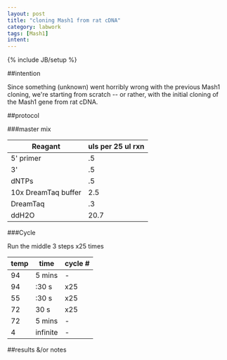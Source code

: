 ```yaml
---
layout: post
title: "cloning Mash1 from rat cDNA"
category: labwork
tags: [Mash1]
intent: 
---
```

{% include JB/setup %}

##intention

Since something (unknown) went horribly wrong with the previous Mash1 cloning, we're starting from scratch -- or rather, with the initial cloning of the Mash1 gene from rat cDNA.

##protocol

###master mix

| Reagant | uls per 25 ul rxn |
| ------------- |-------------|
| 5' primer | .5 |
| 3' | .5 |
| dNTPs | .5 |
| 10x DreamTaq buffer | 2.5 |
| DreamTaq | .3 |
| ddH2O | 20.7 |

###Cycle

Run the middle 3 steps x25 times

| temp | time | cycle # |
| ------------- |-------------| -------------|
| 94 | 5 mins | - |
| 94 | :30 s | x25 |
| 55 | :30 s | x25 |
| 72 | 30 s | x25 |
| 72 | 5 mins | - |
| 4 | infinite | - |




##results &/or notes

